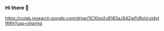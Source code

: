 ### Hi there 👋

<!--
**Psitfullstack/Psitfullstack** is a ✨ _special_ ✨ repository because its `README.md` (this file) appears on your GitHub profile.

Here are some ideas to get you started:

- 🔭 I’m currently working on ...
- 🌱 I’m currently learning ...
- 👯 I’m looking to collaborate on ...
- 🤔 I’m looking for help with ...
- 💬 Ask me about ...
- 📫 How to reach me: ...
- 😄 Pronouns: ...
- ⚡ Fun fact: ...
-->


https://colab.research.google.com/drive/1lCXlzq2yB183aJ64ZwPJRoUrxldytWKh?usp=sharing
